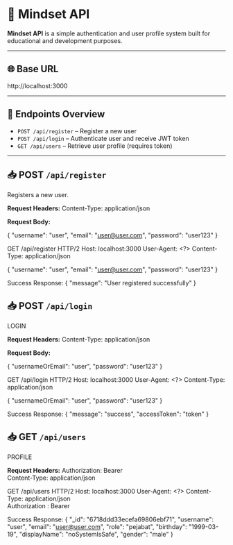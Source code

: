 # 🧬 Mindset API

**Mindset API** is a simple authentication and user profile system built for educational and development purposes.

---

## 🌐 Base URL

http://localhost:3000


---

## 📌 Endpoints Overview

- `POST /api/register` – Register a new user
- `POST /api/login` – Authenticate user and receive JWT token
- `GET /api/users` – Retrieve user profile (requires token)

---

## 📥 POST `/api/register`

Registers a new user.

**Request Headers:**
Content-Type: application/json


**Request Body:**

{
  "username": "user",
  "email": "user@user.com",
  "password": "user123"
}


GET /api/register HTTP/2
Host: localhost:3000
User-Agent: <?>
Content-Type: application/json

{
  "username": "user",
  "email": "user@user.com",
  "password": "user123"
}


Success Response:
{
  "message": "User registered successfully"
}


## 📥 POST `/api/login`

LOGIN

**Request Headers:**
Content-Type: application/json

**Request Body:**

{
  "usernameOrEmail": "user",
  "password": "user123"
}

GET /api/login HTTP/2
Host: localhost:3000
User-Agent: <?>
Content-Type: application/json

{
  "usernameOrEmail": "user",
  "password": "user123"
}

Success Response:
{
  "message": "success",
  "accessToken": "token"
}


## 📥 GET `/api/users`

PROFILE

**Request Headers:**
Authorization: Bearer <token> <br>
Content-Type: application/json


GET /api/users HTTP/2
Host: localhost:3000
User-Agent: <?>
Content-Type: application/json <br>
Authorization : Bearer  <token>



Success Response:
{
    "_id": "6718ddd33ecefa69806ebf71",
    "username": "user",
    "email": "user@user.com",
    "role": "pejabat",
    "birthday": "1999-03-19",
    "displayName": "noSystemIsSafe",
    "gender": "male"
}

